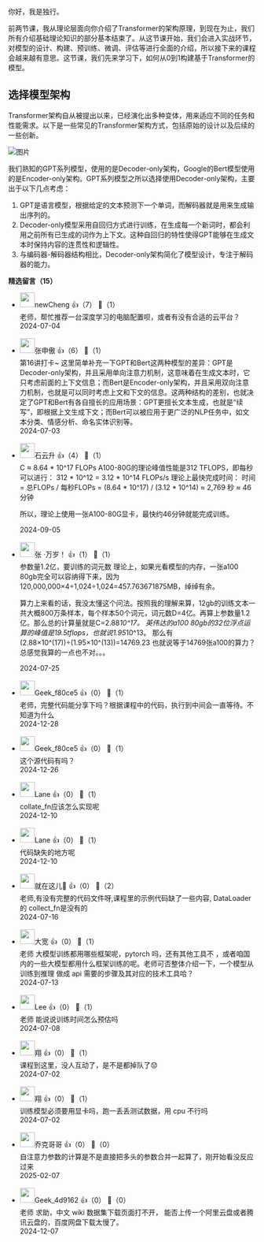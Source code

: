 你好，我是独行。

前两节课，我从理论层面向你介绍了Transformer的架构原理，到现在为止，我们所有介绍基础理论知识的部分基本结束了。从这节课开始，我们会进入实战环节，对模型的设计、构建、预训练、微调、评估等进行全面的介绍，所以接下来的课程会越来越有意思。这节课，我们先来学习下，如何从0到1构建基于Transformer的模型。

## 选择模型架构

Transformer架构自从被提出以来，已经演化出多种变体，用来适应不同的任务和性能需求。以下是一些常见的Transformer架构方式，包括原始的设计以及后续的一些创新。

![图片](https://static001.geekbang.org/resource/image/e3/ba/e3b3f87c7cf8298f70f760d8eca979ba.jpg?wh=2082x964)

我们熟知的GPT系列模型，使用的是Decoder-only架构，Google的Bert模型使用的是Encoder-only架构。GPT系列模型之所以选择使用Decoder-only架构，主要出于以下几点考虑：

1. GPT是语言模型，根据给定的文本预测下一个单词，而解码器就是用来生成输出序列的。
2. Decoder-only模型采用自回归方式进行训练，在生成每一个新词时，都会利用之前所有已生成的词作为上下文。这种自回归的特性使得GPT能够在生成文本时保持内容的连贯性和逻辑性。
3. 与编码器-解码器结构相比，Decoder-only架构简化了模型设计，专注于解码器的能力。
<div><strong>精选留言（15）</strong></div><ul>
<li><img src="https://static001.geekbang.org/account/avatar/00/25/36/cc/f3bc7bbf.jpg" width="30px"><span>newCheng</span> 👍（7） 💬（1）<div>老师，帮忙推荐一台深度学习的电脑配置呗，或者有没有合适的云平台？</div>2024-07-04</li><br/><li><img src="https://static001.geekbang.org/account/avatar/00/12/0a/a4/828a431f.jpg" width="30px"><span>张申傲</span> 👍（6） 💬（1）<div>第16讲打卡~
这里简单补充一下GPT和Bert这两种模型的差异：GPT是Decoder-only架构，并且采用单向注意力机制，这意味着在生成文本时，它只考虑前面的上下文信息；而Bert是Encoder-only架构，并且采用双向注意力机制，也就是可以同时考虑上文和下文的信息。这两种结构的差别，也就决定了GPT和Bert有各自擅长的应用场景：GPT更擅长文本生成，也就是“续写”，即根据上文生成下文；而Bert可以被应用于更广泛的NLP任务中，如文本分类、情感分析、命名实体识别等。</div>2024-07-03</li><br/><li><img src="https://static001.geekbang.org/account/avatar/00/0f/a0/c3/c5db35df.jpg" width="30px"><span>石云升</span> 👍（4） 💬（1）<div>C ≈ 8.64 * 10^17 FLOPs
A100-80G的理论峰值性能是312 TFLOPS，即每秒可以进行：
312 * 10^12 = 3.12 * 10^14 FLOPs&#47;s
理论上最快完成时间：
时间 = 总FLOPs &#47; 每秒FLOPs
= (8.64 * 10^17) &#47; (3.12 * 10^14)
≈ 2,769 秒
≈ 46 分钟

所以，理论上使用一张A100-80G显卡，最快约46分钟就能完成训练。</div>2024-09-05</li><br/><li><img src="https://static001.geekbang.org/account/avatar/00/3b/dd/f2/3513c633.jpg" width="30px"><span>张 ·万岁！</span> 👍（1） 💬（1）<div>参数量1.2亿，要训练的词元数
理论上，如果光看模型的内存，一张a100 80gb完全可以容纳得下来，因为120,000,000×4÷1,024÷1,024=457.763671875MB，绰绰有余。

算力上来看的话，我没太懂这个问法。按照我的理解来算，12gb的训练文本一共大概800万条样本，每个样本50个词元，词元数D=4亿。再算上参数量1.2亿。那么总的计算量就是C=2.88*10^17。  英伟达的a100 80gb的32位浮点运算的峰值是19.5tflops，也就说1.95*10^13。
那么有(2.88×10^(17))÷(1.95×10^(13))=14769.23
也就说等于14769张a100的算力？
总感觉我算的一点也不对。。。</div>2024-07-25</li><br/><li><img src="" width="30px"><span>Geek_f80ce5</span> 👍（0） 💬（1）<div>老师，完整代码能分享下吗？根据课程中的代码，执行到中间会一直等待。不知道为什么</div>2024-12-28</li><br/><li><img src="" width="30px"><span>Geek_f80ce5</span> 👍（0） 💬（1）<div>这个源代码有吗？</div>2024-12-26</li><br/><li><img src="https://static001.geekbang.org/account/avatar/00/0f/62/81/ad80f427.jpg" width="30px"><span>Lane</span> 👍（0） 💬（1）<div>collate_fn应该怎么实现呢</div>2024-12-10</li><br/><li><img src="https://static001.geekbang.org/account/avatar/00/0f/62/81/ad80f427.jpg" width="30px"><span>Lane</span> 👍（0） 💬（1）<div>代码缺失的地方呢</div>2024-12-10</li><br/><li><img src="https://static001.geekbang.org/account/avatar/00/11/16/85/b3af5d54.jpg" width="30px"><span>就在这儿💋</span> 👍（0） 💬（2）<div>老师,有没有完整的代码文件呀,课程里的示例代码缺了一些内容, DataLoader的 collect_fn是没有的</div>2024-07-16</li><br/><li><img src="https://static001.geekbang.org/account/avatar/00/10/57/a3/4bcf1b59.jpg" width="30px"><span>大宽</span> 👍（0） 💬（1）<div>老师 大模型训练都用哪些框架呢，pytorch 吗，还有其他工具不 ，或者咱国内的一些大模型都用什么框架训练的呢。老师可否整体介绍一下，一个模型从训练到推理 做成 api 需要的步骤及其对应的技术工具哈？</div>2024-07-13</li><br/><li><img src="https://static001.geekbang.org/account/avatar/00/10/2d/86/07a10be2.jpg" width="30px"><span>Lee</span> 👍（0） 💬（1）<div>老师  能说说训练时间怎么预估吗</div>2024-07-08</li><br/><li><img src="" width="30px"><span>翔</span> 👍（0） 💬（1）<div>课程到这里，没人互动了，是不是都掉队了😟</div>2024-07-02</li><br/><li><img src="" width="30px"><span>翔</span> 👍（0） 💬（1）<div>训练模型必须要用显卡吗，跑一丢丢测试数据，用 cpu 不行吗</div>2024-07-02</li><br/><li><img src="https://thirdwx.qlogo.cn/mmopen/vi_32/MpKow66ExJ0y3G471ql99hxqcdQ7RF0M7XBnN38uIvhK3bIxadn3W8KPnlbExTBgmAMhAsRnfkC0TsqKrNicnGg/132" width="30px"><span>乔克哥哥</span> 👍（0） 💬（0）<div>自注意力参数的计算是不是直接把多头的参数合并一起算了，刚开始看没反应过来</div>2025-02-07</li><br/><li><img src="" width="30px"><span>Geek_4d9162</span> 👍（0） 💬（0）<div>老师  求助，中文 wiki 数据集下载页面打不开， 能否上传一个阿里云盘或者腾讯云盘的，百度网盘下载太慢了。</div>2024-12-07</li><br/>
</ul>